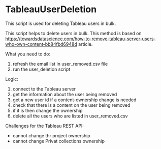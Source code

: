 # TableauUserDeletion
This script is used for deleting Tableau users in bulk. 

This script helps to delete users in bulk.
This method is based on https://towardsdatascience.com/how-to-remove-tableau-server-users-who-own-content-bb84fbd6948d 
article. 

What you need to do: 
1. refresh the email list in user_removed.csv file
2. run the user_deletion script

Logic: 
1. connect to the Tableau server
2. get the information about the user being removed
3. get a new user id if a content-ownership change is needed
4. check that there is a content on the user being removed
5. if it is then change the ownership
6. delete all the users who are listed in user_removed.csv


Challenges for the Tableau REST API:
- cannot change thr project ownership
- cannot change Privat collections ownership
